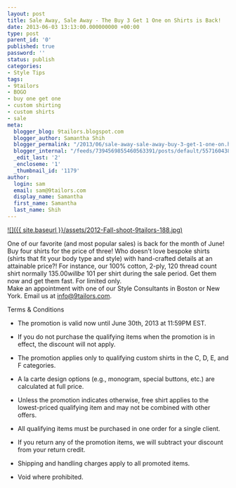 ```yaml
---
layout: post
title: Sale Away, Sale Away - The Buy 3 Get 1 One on Shirts is Back!
date: 2013-06-03 13:13:00.000000000 +00:00
type: post
parent_id: '0'
published: true
password: ''
status: publish
categories:
- Style Tips
tags:
- 9tailors
- BOGO
- buy one get one
- custom shirting
- custom shirts
- sale
meta:
  blogger_blog: 9tailors.blogspot.com
  blogger_author: Samantha Shih
  blogger_permalink: "/2013/06/sale-away-sale-away-buy-3-get-1-one-on.html"
  blogger_internal: "/feeds/7394569855460563391/posts/default/5571604386618730018"
  _edit_last: '2'
  _encloseme: '1'
  _thumbnail_id: '1179'
author:
  login: sam
  email: sam@9tailors.com
  display_name: Samantha
  first_name: Samantha
  last_name: Shih
---
```

[![]({{ site.baseurl }}/assets/2012-Fall-shoot-9tailors-188.jpg)](http://2.bp.blogspot.com/-m0PbxfDGzHY/UayV226znBI/AAAAAAAAN4Y/6J08Fq2bNfU/s1600/2012-Fall-shoot-9tailors-188.jpg)

  
  
One of our favorite (and most popular sales) is back for the month of June! Buy four shirts for the price of three! Who doesn't love bespoke shirts (shirts that fit your body type and style) with hand-crafted details at an attainable price?! For instance, our 100% cotton, 2-ply, 120 thread count shirt normally $135.00 will be ~$101 per shirt during the sale period. Get them now and get them fast. For limited only.   
Make an appointment with one of our Style Consultants in Boston or New York. Email us at [info@9tailors.com](mailto:info@9tailors.com). 

  
  
Terms & Conditions

*   The promotion is valid now until June 30th, 2013 at 11:59PM EST.

*   If you do not purchase the qualifying items when the promotion is in effect, the discount will not apply.
*   The promotion applies only to qualifying custom shirts in the C, D, E, and F categories.
*   A la carte design options (e.g., monogram, special buttons, etc.) are calculated at full price.
*   Unless the promotion indicates otherwise, free shirt applies to the lowest-priced qualifying item and may not be combined with other offers.
*   All qualifying items must be purchased in one order for a single client.
*   If you return any of the promotion items, we will subtract your discount from your return credit.
*   Shipping and handling charges apply to all promoted items.
*   Void where prohibited.